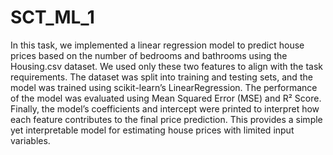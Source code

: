 # SCT_ML_1
In this task, we implemented a linear regression model to predict house prices based on the number of bedrooms and bathrooms using the Housing.csv dataset. We used only these two features to align with the task requirements. The dataset was split into training and testing sets, and the model was trained using scikit-learn’s LinearRegression. The performance of the model was evaluated using Mean Squared Error (MSE) and R² Score. Finally, the model’s coefficients and intercept were printed to interpret how each feature contributes to the final price prediction. This provides a simple yet interpretable model for estimating house prices with limited input variables.
